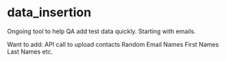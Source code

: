 # data_insertion
Ongoing tool to help QA add test data quickly.
Starting with emails.

Want to add:
API call to upload contacts
Random Email Names
First Names
Last Names
etc.
